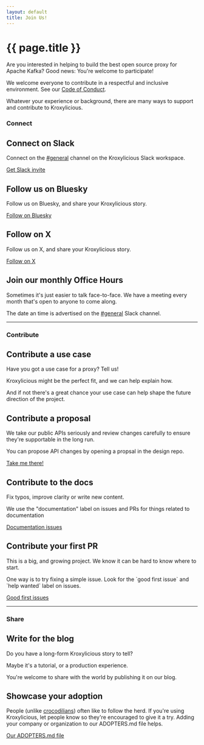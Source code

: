 ```yaml
---
layout: default
title: Join Us!
---
```


<div class="row align-items-start justify-content-center my-5">
  <div class="col-lg-3 mb-5" role="complementary" aria-labelledby="page-title">
    <div class="card shadow px-2 mx-2">
      <div class="card-body">
        <h1 id="page-title" class="fs-3">{{ page.title }}</h1>
        <p>Are you interested in helping to build the best open source proxy for Apache Kafka? 
        Good news: You're welcome to participate!</p>
        <p>We welcome everyone to contribute in a respectful and inclusive environment. See our <a href="https://github.com/kroxylicious/.github/blob/main/CODE_OF_CONDUCT.md">Code of Conduct</a>.</p>
        <p>Whatever your experience or background, there are many ways to support and contribute to Kroxylicious.</p>
      </div>
    </div>
  </div>
  <div class="col-lg-6" role="main">
    <div>
    <h3 style="display: flex; align-items: center; gap: 0.5em;">Connect</h3>
      <div class="row row-cols-1 row-cols-md-2 g-4">
        <div class="col">
          <div class="card shadow mb-2 mx-2 h-100">
            <div class="card-header"><h2 class="card-title fs-4">Connect on Slack</h2></div>
            <div class="card-body mx-3 my-2">
              <p>Connect on the <a href="https://kroxylicious.slack.com/archives/C050RNMQW8G">#general</a> channel on the Kroxylicious Slack workspace.</p>
            </div>
            <div class="card-footer text-center">
              <a href="https://join.slack.com/t/kroxylicious/shared_invite/zt-1rzjijq6d-x7At3bfPiPqFEqc9RmNhYA" class="btn btn-primary">Get Slack invite</a>
            </div>
          </div>
        </div>
        <div class="col">
          <div class="card shadow mb-2 mx-2 h-100">
            <div class="card-header"><h2 class="card-title fs-4">Follow us on Bluesky</h2></div>
            <div class="card-body mx-3 my-2">
              <p>Follow us on Bluesky, and share your Kroxylicious story.</p>
            </div>
            <div class="card-footer text-center">
              <a href="https://bsky.app/profile/kroxylicious.io" class="btn btn-primary">Follow on Bluesky</a>
            </div>
          </div>
        </div>
        <div class="col">
          <div class="card shadow mb-2 mx-2 h-100">
            <div class="card-header"><h2 class="card-title fs-4">Follow on X</h2></div>
            <div class="card-body mx-3 my-2">
              <p>Follow us on X, and share your Kroxylicious story.</p>
            </div>
            <div class="card-footer text-center">
              <a href="https://x.com/kroxylicious" class="btn btn-primary">Follow on X</a>
            </div>
          </div>
        </div>
        <div class="col">
          <div class="card shadow mb-2 mx-2 h-100">
            <div class="card-header"><h2 class="card-title fs-4">Join our monthly Office Hours</h2></div>
            <div class="card-body mx-3 my-2">
              <p>Sometimes it's just easier to talk face-to-face. 
              We have a meeting every month that's open to anyone to come along.</p>
              <p>The date an time is advertised on the <a href="https://kroxylicious.slack.com/archives/C050RNMQW8G">#general</a> Slack channel.</p>
            </div>
          </div>
        </div>
      </div>
    </div>
    <hr class="section-divider"/>
    <div>
    <h3 style="display: flex; align-items: center; gap: 0.5em;">Contribute</h3>
      <div class="row row-cols-1 row-cols-md-2 g-4">
        <div class="col">
          <div class="card shadow mb-2 mx-2 h-100">
            <div class="card-header"><h2 class="card-title fs-4">Contribute a use case</h2></div>
            <div class="card-body mx-3 my-2">
              <p>Have you got a use case for a proxy? Tell us!</p>
              <p>Kroxylicious might be the perfect fit, and we can help explain how.</p>
              <p>And if not there's a great chance your use case can help shape the future direction of the project.</p>
            </div>
          </div>
        </div>
        <div class="col">
          <div class="card shadow mb-2 mx-2 h-100">
            <div class="card-header"><h2 class="card-title fs-4">Contribute a proposal</h2></div>
            <div class="card-body mx-3 my-2">
              <p>We take our public APIs seriously and review changes carefully to ensure 
                they're supportable in the long run.</p>
               <p>You can propose API changes by opening a propsal in the design repo.</p>
            </div>
            <div class="card-footer text-center">
               <a href="https://github.com/kroxylicious/design" class="btn btn-primary">Take me there!</a>
            </div>
          </div>
        </div>
        <div class="col">
          <div class="card shadow mb-2 mx-2 h-100">
            <div class="card-header"><h2 class="card-title fs-4">Contribute to the docs</h2></div>
            <div class="card-body mx-3 my-2">
              <p>Fix typos, improve clarity or write new content.</p>
              <p>We use the "documentation" label on issues and PRs for things related to documentation</p>
            </div>
            <div class="card-footer text-center">
              <a href="https://github.com/kroxylicious/kroxylicious/issues?q=is%3Aissue%20state%3Aopen%20label%3Adocumentation" class="btn btn-primary">Documentation issues</a>
            </div>
          </div>
        </div>
        <div class="col">
          <div class="card shadow mb-2 mx-2 h-100">
            <div class="card-header"><h2 class="card-title fs-4">Contribute your first PR</h2></div>
            <div class="card-body mx-3 my-2">
              <p>This is a big, and growing project. We know it can be hard to know where to start.</p>
              <p>One way is to try fixing a simple issue. Look for the `good first issue` and `help wanted` label on issues.</p>
            </div>
            <div class="card-footer text-center">
              <a href="https://github.com/kroxylicious/kroxylicious/issues?q=state%3Aopen%20label%3A%22good%20first%20issue%22" class="btn btn-primary">Good first issues</a>
            </div>
          </div>
        </div>
      </div>
    </div>
    <hr class="section-divider"/>
    <div>
      <h3 style="display: flex; align-items: center; gap: 0.5em;">Share</h3>
      <div class="row row-cols-1 row-cols-md-2 g-4">
        <div class="col">
          <div class="card shadow mb-2 mx-2 h-100">
            <div class="card-header"><h2 class="card-title fs-4">Write for the blog</h2></div>
            <div class="card-body mx-3 my-2">
              <p>Do you have a long-form Kroxylicious story to tell?</p>
              <p>Maybe it's a tutorial, or a production experience.</p>
              <p>You're welcome to share with the world by publishing it on our blog.</p>
            </div>
          </div>
        </div>
        <div class="col">
          <div class="card shadow mb-2 mx-2 h-100">
            <div class="card-header"><h2 class="card-title fs-4">Showcase your adoption</h2></div>
            <div class="card-body mx-3 my-2">
              <p>People (unlike <a href="https://en.wikipedia.org/wiki/Crocodilia">crocodilians</a>) often like to follow the herd. 
              If you're using Kroxylicious, let people know so they're encouraged to give it a try. 
              Adding your company or organization to our ADOPTERS.md file helps.</p>
            </div>
            <div class="card-footer text-center">
              <a href="https://github.com/kroxylicious/kroxylicious/blob/main/ADOPTERS.md" class="btn btn-primary">Our ADOPTERS.md file</a>
            </div>
          </div>
        </div>
      </div>
    </div>
  </div>
</div>